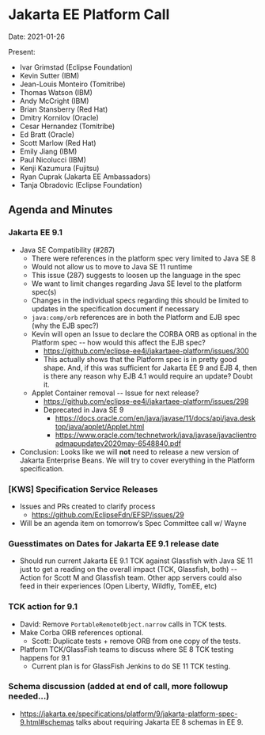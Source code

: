 # Jakarta EE Platform Call

Date: 2021-01-26

Present:

- Ivar Grimstad (Eclipse Foundation)
- Kevin Sutter (IBM)
- Jean-Louis Monteiro (Tomitribe)
- Thomas Watson (IBM)
- Andy McCright (IBM)
- Brian Stansberry (Red Hat)
- Dmitry Kornilov (Oracle)
- Cesar Hernandez (Tomitribe)
- Ed Bratt (Oracle)
- Scott Marlow (Red Hat)
- Emily Jiang (IBM)
- Paul Nicolucci (IBM)
- Kenji Kazumura (Fujitsu)
- Ryan Cuprak (Jakarta EE Ambassadors)
- Tanja Obradovic (Eclipse Foundation)

## Agenda and Minutes

### Jakarta EE 9.1

* Java SE Compatibility (#287)
  * There were references in the platform spec very limited to Java SE 8
  * Would not allow us to move to Java SE 11 runtime
  * This issue (287) suggests to loosen up the language in the spec
  * We want to limit changes regarding Java SE level to the platform spec(s)
  * Changes in the individual specs regarding this should be limited to updates in the specification document if necessary
  * `java:comp/orb` references are in both the Platform and EJB spec (why the EJB spec?)
  * Kevin will open an Issue to declare the CORBA ORB as optional in the Platform spec -- how would this affect the EJB spec?
    * https://github.com/eclipse-ee4j/jakartaee-platform/issues/300 
    * This actually shows that the Platform spec is in pretty good shape.  And, if this was sufficient for Jakarta EE 9 and EJB 4, then is there any reason why EJB 4.1 would require an update?  Doubt it.
  * Applet Container removal -- Issue for next release? 
    * https://github.com/eclipse-ee4j/jakartaee-platform/issues/298 
    * Deprecated in Java SE 9 
      * https://docs.oracle.com/en/java/javase/11/docs/api/java.desktop/java/applet/Applet.html 
      * https://www.oracle.com/technetwork/java/javase/javaclientroadmapupdatev2020may-6548840.pdf 
* Conclusion: Looks like we will **not** need to release a new version of Jakarta Enterprise Beans. We will try to cover everything in the Platform specification.

### [KWS] Specification Service Releases

* Issues and PRs created to clarify process
  * https://github.com/EclipseFdn/EFSP/issues/29 
* Will be an agenda item on tomorrow’s Spec Committee call w/ Wayne

### Guesstimates on Dates for Jakarta EE 9.1 release date

* Should run current Jakarta EE 9.1 TCK against Glassfish with Java SE 11 just to get a reading on the overall impact (TCK, Glassfish, both) -- Action for Scott M and Glassfish team.
Other app servers could also feed in their experiences (Open Liberty, Wildfly, TomEE, etc)

### TCK action for 9.1

* David: Remove `PortableRemoteObject.narrow` calls in TCK tests.
* Make Corba ORB references optional.
  * Scott: Duplicate tests + remove ORB from one copy of the tests.
* Platform TCK/GlassFish teams to discuss where SE 8 TCK testing happens for 9.1
  * Current plan is for GlassFish Jenkins to do SE 11 TCK testing.

### Schema discussion (added at end of call, more followup needed...)

* https://jakarta.ee/specifications/platform/9/jakarta-platform-spec-9.html#schemas talks about requiring Jakarta EE 8 schemas in EE 9.